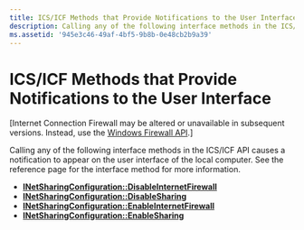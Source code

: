 ```yaml
---
title: ICS/ICF Methods that Provide Notifications to the User Interface
description: Calling any of the following interface methods in the ICS/ICF API causes a notification to appear on the user interface of the local computer. See the reference page for the interface method for more information.
ms.assetid: '945e3c46-49af-4bf5-9b8b-0e48cb2b9a39'
---
```


# ICS/ICF Methods that Provide Notifications to the User Interface

\[Internet Connection Firewall may be altered or unavailable in subsequent versions. Instead, use the [Windows Firewall API](windows-firewall-start-page.md).\]

Calling any of the following interface methods in the ICS/ICF API causes a notification to appear on the user interface of the local computer. See the reference page for the interface method for more information.

-   [**INetSharingConfiguration::DisableInternetFirewall**](inetsharingconfiguration-disableinternetfirewall.md)
-   [**INetSharingConfiguration::DisableSharing**](inetsharingconfiguration-disablesharing.md)
-   [**INetSharingConfiguration::EnableInternetFirewall**](inetsharingconfiguration-enableinternetfirewall.md)
-   [**INetSharingConfiguration::EnableSharing**](inetsharingconfiguration-enablesharing.md)

 

 




